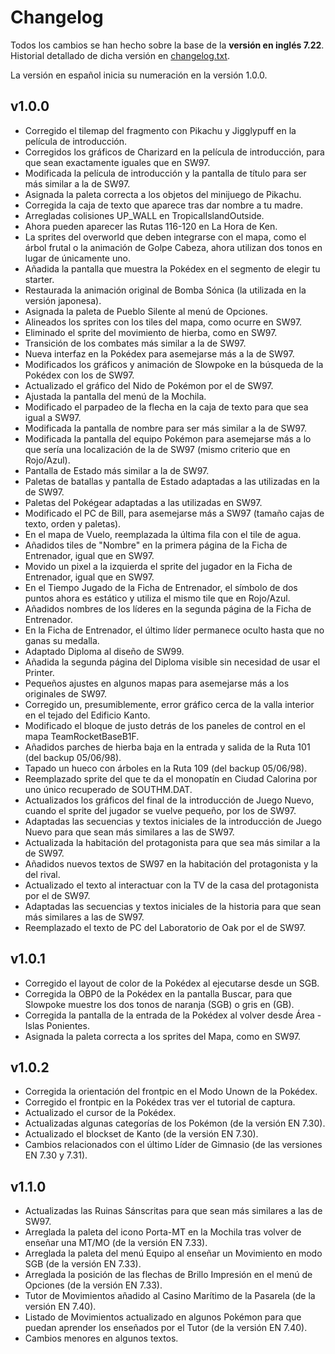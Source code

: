 # Changelog

Todos los cambios se han hecho sobre la base de la **versión en inglés 7.22**. Historial detallado de dicha versión en [changelog.txt](changelog.txt).  

La versión en español inicia su numeración en la versión 1.0.0.
  
## v1.0.0

- Corregido el tilemap del fragmento con Pikachu y Jigglypuff en la película de introducción.
- Corregidos los gráficos de Charizard en la película de introducción, para que sean exactamente iguales que en SW97.
- Modificada la película de introducción y la pantalla de título para ser más similar a la de SW97.
- Asignada la paleta correcta a los objetos del minijuego de Pikachu.
- Corregida la caja de texto que aparece tras dar nombre a tu madre.
- Arregladas colisiones UP_WALL en TropicalIslandOutside.
- Ahora pueden aparecer las Rutas 116-120 en La Hora de Ken.
- La sprites del overworld que deben integrarse con el mapa, como el árbol frutal o la animación de Golpe Cabeza, ahora utilizan dos tonos en lugar de únicamente uno.
- Añadida la pantalla que muestra la Pokédex en el segmento de elegir tu starter.
- Restaurada la animación original de Bomba Sónica (la utilizada en la versión japonesa).
- Asignada la paleta de Pueblo Silente al menú de Opciones.
- Alineados los sprites con los tiles del mapa, como ocurre en SW97.
- Eliminado el sprite del movimiento de hierba, como en SW97.
- Transición de los combates más similar a la de SW97.
- Nueva interfaz en la Pokédex para asemejarse más a la de SW97.
- Modificados los gráficos y animación de Slowpoke en la búsqueda de la Pokédex con los de SW97.
- Actualizado el gráfico del Nido de Pokémon por el de SW97.
- Ajustada la pantalla del menú de la Mochila.
- Modificado el parpadeo de la flecha en la caja de texto para que sea igual a SW97.
- Modificada la pantalla de nombre para ser más similar a la de SW97.
- Modificada la pantalla del equipo Pokémon para asemejarse más a lo que sería una localización de la de SW97 (mismo criterio que en Rojo/Azul). 
- Pantalla de Estado más similar a la de SW97.
- Paletas de batallas y pantalla de Estado adaptadas a las utilizadas en la de SW97.
- Paletas del Pokégear adaptadas a las utilizadas en SW97.
- Modificado el PC de Bill, para asemejarse más a SW97 (tamaño cajas de texto, orden y paletas).
- En el mapa de Vuelo, reemplazada la última fila con el tile de agua.
- Añadidos tiles de "Nombre" en la primera página de la Ficha de Entrenador, igual que en SW97.
- Movido un pixel a la izquierda el sprite del jugador en la Ficha de Entrenador, igual que en SW97.
- En el Tiempo Jugado de la Ficha de Entrenador, el símbolo de dos puntos ahora es estático y utiliza el mismo tile que en Rojo/Azul.
- Añadidos nombres de los líderes en la segunda página de la Ficha de Entrenador.
- En la Ficha de Entrenador, el último líder permanece oculto hasta que no ganas su medalla.
- Adaptado Diploma al diseño de SW99.
- Añadida la segunda página del Diploma visible sin necesidad de usar el Printer.
- Pequeños ajustes en algunos mapas para asemejarse más a los originales de SW97.
- Corregido un, presumiblemente, error gráfico cerca de la valla interior en el tejado del Edificio Kanto.
- Modificado el bloque de justo detrás de los paneles de control en el mapa TeamRocketBaseB1F.
- Añadidos parches de hierba baja en la entrada y salida de la Ruta 101 (del backup 05/06/98).
- Tapado un hueco con árboles en la Ruta 109 (del backup 05/06/98).
- Reemplazado sprite del que te da el monopatín en Ciudad Calorina por uno único recuperado de SOUTHM.DAT.
- Actualizados los gráficos del final de la introducción de Juego Nuevo, cuando el sprite del jugador se vuelve pequeño, por los de SW97.
- Adaptadas las secuencias y textos iniciales de la introducción de Juego Nuevo para que sean más similares a las de SW97.
- Actualizada la habitación del protagonista para que sea más similar a la de SW97.
- Añadidos nuevos textos de SW97 en la habitación del protagonista y la del rival.
- Actualizado el texto al interactuar con la TV de la casa del protagonista por el de SW97.
- Adaptadas las secuencias y textos iniciales de la historia para que sean más similares a las de SW97.
- Reemplazado el texto de PC del Laboratorio de Oak por el de SW97.

## v1.0.1

- Corregido el layout de color de la Pokédex al ejecutarse desde un SGB.
- Corregida la OBP0 de la Pokédex en la pantalla Buscar, para que Slowpoke muestre los dos tonos de naranja (SGB) o gris en (GB).
- Corregida la pantalla de la entrada de la Pokédex al volver desde Área - Islas Ponientes.
- Asignada la paleta correcta a los sprites del Mapa, como en SW97.

## v1.0.2

- Corregida la orientación del frontpic en el Modo Unown de la Pokédex.
- Corregido el frontpic en la Pokédex tras ver el tutorial de captura.
- Actualizado el cursor de la Pokédex.
- Actualizadas algunas categorías de los Pokémon (de la versión EN 7.30).
- Actualizado el blockset de Kanto (de la versión EN 7.30).
- Cambios relacionados con el último Líder de Gimnasio (de las versiones EN 7.30 y 7.31).

## v1.1.0

- Actualizadas las Ruinas Sánscritas para que sean más similares a las de SW97.
- Arreglada la paleta del icono Porta-MT en la Mochila tras volver de enseñar una MT/MO (de la versión EN 7.33).
- Arreglada la paleta del menú Equipo al enseñar un Movimiento en modo SGB (de la versión EN 7.33).
- Arreglada la posición de las flechas de Brillo Impresión en el menú de Opciones (de la versión EN 7.33).
- Tutor de Movimientos añadido al Casino Marítimo de la Pasarela (de la versión EN 7.40).
- Listado de Movimientos actualizado en algunos Pokémon para que puedan aprender los enseñados por el Tutor (de la versión EN 7.40).
- Cambios menores en algunos textos.
